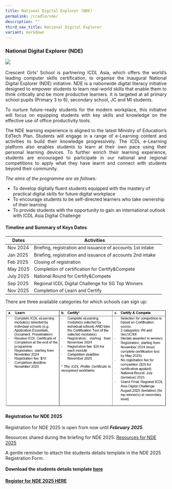 ```yaml
---
title: National Digital Explorer (NDE)
permalink: /cradle/nde/
description: ""
third_nav_title: National Digital Explorer
variant: markdown
---
```

### **National Digital Explorer (NDE)**

<img src="/images/nde1.png" style="width:45%">

<p style="text-align:justify;">Crescent Girls’ School is partnering ICDL Asia, which offers the world’s leading computer skills certification, to organise the inaugural National Digital Explorer (NDE) initiative. NDE is a nationwide digital literacy initiative designed to empower students to learn real-world skills that enable them to think critically and be more productive learners. It is targeted at all primary school pupils (Primary 3 to 6), secondary school, JC and MI students. </p>

<p style="text-align:justify;">To nurture future-ready students for the modern workplace, this initiative will focus on equipping students with key skills and knowledge on the effective use of office productivity tools.</p>

<p style="text-align:justify;"> The NDE learning experience is aligned to the latest Ministry of Education’s EdTech Plan. Students will engage in a range of e-Learning content and activities to build their knowledge progressively. The ICDL e-Learning platform also enables students to learn at their own pace using their personal learning devices. To further enrich their learning experience, students are encouraged to participate in our national and regional competitions to apply what they have learnt and connect with students beyond their community. </p>

*The aims of the programme are as follows:*<br>
* To develop digitally fluent students equipped with the mastery of practical digital skills for future digital workplace<br>
* To encourage students to be self-directed learners who take ownership of their learning<br>
* To provide students with the opportunity to gain an international outlook with ICDL Asia Digital Challenge<br>


#### **Timeline and Summary of Keys Dates** ####




| **Dates** | **Activities** | |
| -------- | -------- | - |
| Nov 2024    |Briefing, registration and issuance of accounts 1st intake |  
Jan 2025 | Briefing, registration and issuance of accounts 2nd intake
Feb 2025 | Closing of registration
May 2025  | Completion of certification for Certify&amp;Compete 
July 2025 | National Round for Certify&amp;Compete 
Sep 2025 | Regional ICDL Digital Challenge for SG Top Winners 
Nov 2025 | Completion of Learn and Certify 	

There are three available categories for which schools can sign up:

![](/images/nde_2025.png)




#### **Registration for NDE 2025** ####

Registration for NDE 2025 is open from now until ***February 2025***. <br>

Resources shared during the briefing for NDE 2025: [Resources for NDE 2025](https://for.edu.sg/nde2025-resources)

A gentle reminder to attach the students details template in the NDE 2025 Registration Form.<br>
<br> 
**Download the students details template [here](https://livecrescentedu-my.sharepoint.com/:x:/g/personal/foo_wen_yeow_crescent_edu_sg/EZ4RNnICjBhAoG3DM0gQkjoBM28Vx1oAGHOnmIbndOXjFw?e=eQSn8h)** 

#### **[Register for NDE 2025 HERE](https://for.edu.sg/nde2025-registration )**